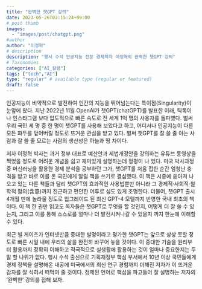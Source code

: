```yaml
---
title: "완벽한 챗GPT 강의"
date: 2023-05-26T03:15:24+09:00
# post thumb
images:
  - "images/post/chatgpt.png"
#author
author: "이정혁"
# description
description: "행시 수석 인공지능 전문 경제학자 이정혁의 완벽한 챗GPT 강의"
# Taxonomies
categories: ["AI_칼럼"]
tags: ["tech","AI"]
type: "regular" # available type (regular or featured)
draft: false
---
```


인공지능이 비약적으로 발전하여 인간의 지능을 뛰어넘는다는 특이점(Singularity)이 눈앞에 왔다. 지난 2022년 11월 OpenAI가 챗GPT(chatGPT)를 발표한 이래, 틱톡이나 인스타그램 보다 압도적으로 빠른 속도로 전 세계 1억 명의 사용자를 돌파했다. 벌써 우리 국민 세 명 중 한 명이 챗GPT를 사용해 보았다고 하고, 어디서나 인공지능이 다른 모든 화두를 덮어버릴 정도로 뜨거운 관심을 받고 있다. 벌써 챗GPT를 잘 쓸 줄 아는 사람과 잘 쓸 줄 모르는 사람의 생산성은 하늘과 땅 차이다.

저자 이정혁 박사는 과거 정부 대표로 예산안과 세법개정안을 강의하는 유튜브 동영상을 찍었을 정도로 어려운 개념을 쉽고 재미있게 설명하는데 정평이 나 있다. 미국 박사과정 중 머신러닝을 활용한 경제 분석을 공부하던 그가, 챗GPT를 처음 접한 순간 엄청난 충격을 받고 바로 이를 온 국민에게 알릴 책을 쓰기로 결심했다. 이 책은 시중에 쏟아져 나오고 있는 다른 책들과 달리 챗GPT의 효과적인 사용법뿐만 아니라 그 경제적·사회적·철학적 함의(含意)까지 친근하고 편안한 어투로 심도 있게 조명한다. 더불어, 챗GPT 출시 4개월 만에 놀라울 정도로 업그레이드 된 최신 GPT-4 모델까지 반영한 국내 최초의 책이다. 이 책 한 권만 읽고도 독자들은 챗GPT로 무엇을 할 것인지, 어떻게 더 잘 쓸 수 있는지, 그리고 이를 통해 스스로를 얼마나 더 발전시켜나갈 수 있을지 까지 한눈에 이해할 수 있다.

최근 빌 게이츠가 인터넷만큼 중대한 발명이라고 평가한 챗GPT는 앞으로 상상 못할 정도로 빠른 시일 내에 우리의 삶을 완전히 바꾸어 놓을 것이다. 이 중대한 기술을 원리부터 활용까지 정확히 이해하고 적극적으로 실생활에 활용하는 것이 얼마나 중요한지는 두 말 할 나위가 없다. 행시 수석 출신으로 기획재정부 핵심 부서에서 10년 이상 국민들에게 경제 정책을 설명해온 내공에 미국에서의 최신 연구 경험까지 더해진 저자가 이 뜨거운 감자를 잘 식혀서 떠먹여 줄 것이다. 정제된 언어로 핵심을 파고들어 잘 설명하는 저자의 ‘완벽한’ 강의를 접해 보자.